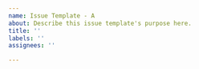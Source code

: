 ```yaml
---
name: Issue Template - A
about: Describe this issue template's purpose here.
title: ''
labels: ''
assignees: ''

---
```



